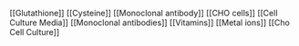 [[Glutathione]]
[[Cysteine]]
[[Monoclonal antibody]]
[[CHO cells]]
[[Cell Culture Media]]
[[Monoclonal antibodies]]
[[Vitamins]]
[[Metal ions]]
[[Cho Cell Culture]]

